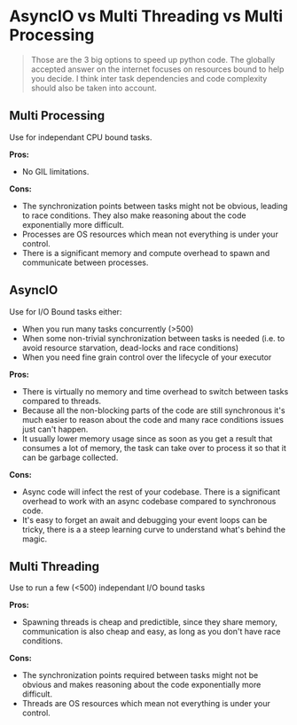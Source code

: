 # AsyncIO vs Multi Threading vs Multi Processing

> Those are the 3 big options to speed up python code.
> The globally accepted answer on the internet focuses on resources bound to help you decide.
> I think inter task dependencies and code complexity should also be taken into account.

## Multi Processing

Use for independant CPU bound tasks.

**Pros:**

- No GIL limitations.


**Cons:**

- The synchronization points between tasks might not be obvious, leading to race conditions. They also make reasoning about the code exponentially more difficult.  
- Processes are OS resources which mean not everything is under your control.  
- There is a significant memory and compute overhead to spawn and communicate between processes.

## AsyncIO

Use for I/O Bound tasks either:  
* When you run many tasks concurrently (>500)
* When some non-trivial synchronization between tasks is needed (i.e. to avoid resource starvation, dead-locks and race conditions)
* When you need fine grain control over the lifecycle of your executor

**Pros:**

- There is virtually no memory and time overhead to switch between tasks compared to threads.  
- Because all the non-blocking parts of the code are still synchronous it's much easier to reason about the code and many race conditions issues just can't happen.  
- It usually lower memory usage since as soon as you get a result that consumes a lot of memory, the task can take over to process it so that it can be garbage collected. 
 
**Cons:**

- Async code will infect the rest of your codebase. There is a significant overhead to work with an async codebase compared to synchronous code.  
- It's easy to forget an await and debugging your event loops can be tricky, there is a a steep learning curve to understand what's behind the magic.  

## Multi Threading

Use to run a few (<500) independant I/O bound tasks

**Pros:**

- Spawning threads is cheap and predictible, since they share memory, communication is also cheap and easy, as long as you don't have race conditions.

**Cons:**

- The synchronization points required between tasks might not be obvious and makes reasoning about the code exponentially more difficult.  
- Threads are OS resources which mean not everything is under your control.

